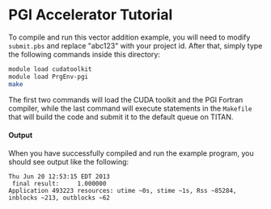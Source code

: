 PGI Accelerator Tutorial
========================

To compile and run this vector addition example, you will need to modify `submit.pbs` and replace "abc123" with your project id. After that, simply type the following commands inside this directory:

```bash
module load cudatoolkit
module load PrgEnv-pgi
make
```

The first two commands will load the CUDA toolkit and the PGI Fortran compiler, while the last command will execute statements in the `Makefile` that will build the code and submit it to the default queue on TITAN.

#### Output
When you have successfully compiled and run the example program, you should see output like the following:

    Thu Jun 20 12:53:15 EDT 2013
     final result:     1.000000    
    Application 493223 resources: utime ~0s, stime ~1s, Rss ~85284, inblocks ~213, outblocks ~62
